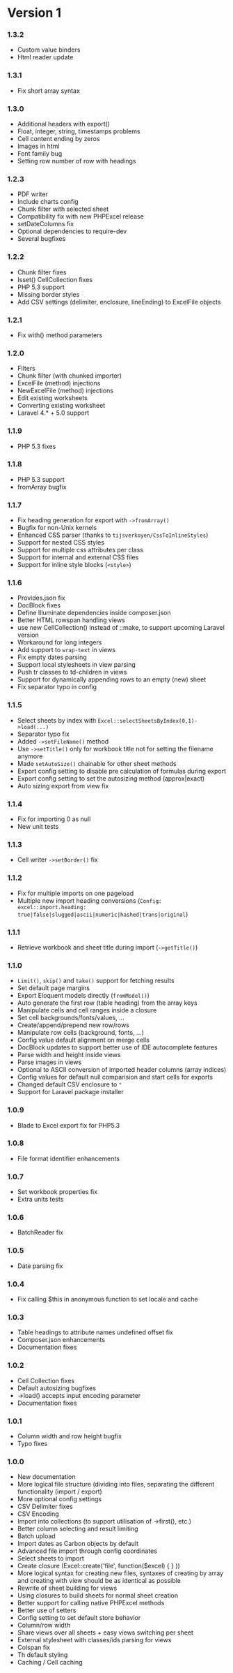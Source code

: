 # Version 1

### 1.3.2
- Custom value binders
- Html reader update

### 1.3.1
- Fix short array syntax

### 1.3.0
- Additional headers with export() 
- Float, integer, string, timestamps problems
- Cell content ending by zeros
- Images in html
- Font family bug
- Setting row number of row with headings

### 1.2.3
- PDF writer
- Include charts config
- Chunk filter with selected sheet
- Compatibility fix with new PHPExcel release
- setDateColumns fix
- Optional dependencies to require-dev
- Several bugfixes

### 1.2.2
- Chunk filter fixes
- Isset() CellCollection fixes
- PHP 5.3 support
- Missing border styles
- Add CSV settings (delimiter, enclosure, lineEnding) to ExcelFile objects

### 1.2.1
- Fix with() method parameters

### 1.2.0
- Filters
- Chunk filter (with chunked importer)
- ExcelFile (method) injections
- NewExcelFile (method) injections
- Edit existing worksheets
- Converting existing worksheet
- Laravel 4.* + 5.0 support

### 1.1.9
- PHP 5.3 fixes

### 1.1.8
- PHP 5.3 support
- fromArray bugfix

### 1.1.7
- Fix heading generation for export with `->fromArray()`
- Bugfix for non-Unix kernels
- Enhanced CSS parser (thanks to `tijsverkoyen/CssToInlineStyles`)
- Support for nested CSS styles
- Support for multiple css attributes per class
- Support for internal and external CSS files
- Support for inline style blocks (`<style>`)

### 1.1.6

- Provides.json fix
- DocBlock fixes
- Define Illuminate dependencies inside composer.json
- Better HTML rowspan handling views
- use new CellCollection() instead of ::make, to support upcoming Laravel version
- Workaround for long integers
- Add support to `wrap-text` in views
- Fix empty dates parsing
- Support local stylesheets in view parsing
- Push tr classes to td-children in views
- Support for dynamically appending rows to an empty (new) sheet
- Fix separator typo in config

### 1.1.5

- Select sheets by index with `Excel::selectSheetsByIndex(0,1)->load(...)`
- Separator typo fix
- Added `->setFileName()` method
- Use `->setTitle()` only for workbook title not for setting the filename anymore
- Made `setAutoSize()` chainable for other sheet methods
- Export config setting to disable pre calculation of formulas during export
- Export config setting to set the autosizing method (approx|exact)
- Auto sizing export from view fix

### 1.1.4

- Fix for importing 0 as null
- New unit tests

### 1.1.3

- Cell writer `->setBorder()` fix

### 1.1.2

- Fix for multiple imports on one pageload
- Multiple new import heading conversions (`Config: excel::import.heading: true|false|slugged|ascii|numeric|hashed|trans|original`)

### 1.1.1

- Retrieve workbook and sheet title during import (`->getTitle()`)

### 1.1.0

- `Limit()`, `skip()` and `take()` support for fetching results
- Set default page margins
- Export Eloquent models directly (`fromModel()`)
- Auto generate the first row (table heading) from the array keys
- Manipulate cells and cell ranges inside a closure
- Set cell backgrounds/fonts/values, ...
- Create/append/prepend new row/rows
- Manipulate row cells (background, fonts, ...)
- Config value default alignment on merge cells
- DocBlock updates to support better use of IDE autocomplete features
- Parse width and height inside views
- Parse images in views
- Optional to ASCII conversion of imported header columns (array indices)
- Config values for default null comparision and start cells for exports
- Changed default CSV enclosure to `"`
- Support for Laravel package installer

### 1.0.9

- Blade to Excel export fix for PHP5.3

### 1.0.8

- File format identifier enhancements

### 1.0.7

- Set workbook properties fix
- Extra units tests

### 1.0.6

- BatchReader fix

### 1.0.5

- Date parsing fix

### 1.0.4

- Fix calling $this in  anonymous function to set locale and cache

### 1.0.3

- Table headings to attribute names undefined offset fix
- Composer.json enhancements
- Documentation fixes

### 1.0.2

- Cell Collection fixes
- Default autosizing bugfixes
- ->load() accepts input encoding parameter
- Documentation fixes

### 1.0.1

- Column width and row height bugfix
- Typo fixes

### 1.0.0

- New documentation
- More logical file structure (dividing into files, separating the different functionality (import / export)
- More optional config settings
- CSV Delimiter fixes
- CSV Encoding
- Import into collections (to support utilisation of ->first(), etc.)
- Better column selecting and result limiting
- Batch upload
- Import dates as Carbon objects by default
- Advanced file import through config coordinates
- Select sheets to import
- Create closure (Excel::create('file', function($excel) { } ))
- More logical syntax for creating new files, syntaxes of creating by array and creating with view should be as identical as possible
- Rewrite of sheet building for views
- Using closures to build sheets for normal sheet creation
- Better support for calling native PHPExcel methods
- Better use of setters
- Config setting to set default store behavior
- Column/row width
- Share views over all sheets + easy views switching per sheet
- External stylesheet with classes/ids parsing for views
- Colspan fix
- Th default styling
- Caching / Cell caching
